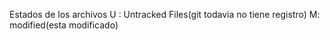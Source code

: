 Estados de los archivos
U : Untracked Files(git todavia no tiene registro)
M: modified(esta modificado)
